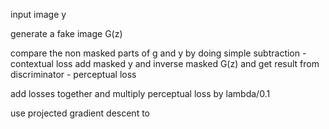input image y

generate a fake image G(z)

compare the non masked parts of g and y by doing simple subtraction - contextual loss
add masked y and inverse masked G(z) and get result from discriminator - perceptual loss

add losses together and multiply perceptual loss by lambda/0.1

use projected gradient descent to

